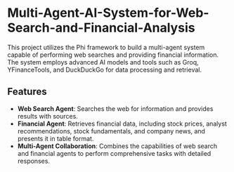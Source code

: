 # Multi-Agent-AI-System-for-Web-Search-and-Financial-Analysis

This project utilizes the Phi framework to build a multi-agent system capable of performing web searches and providing financial information. The system employs advanced AI models and tools such as Groq, YFinanceTools, and DuckDuckGo for data processing and retrieval.

## Features

- **Web Search Agent**: Searches the web for information and provides results with sources.
- **Financial Agent**: Retrieves financial data, including stock prices, analyst recommendations, stock fundamentals, and company news, and presents it in table format.
- **Multi-Agent Collaboration**: Combines the capabilities of web search and financial agents to perform comprehensive tasks with detailed responses.
